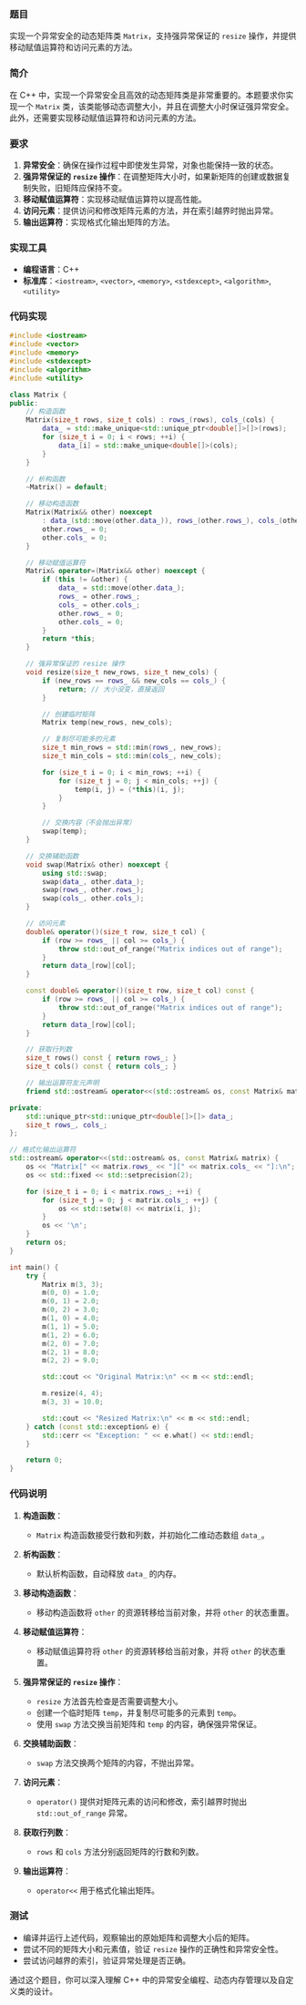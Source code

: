 ### 题目
实现一个异常安全的动态矩阵类 `Matrix`，支持强异常保证的 `resize` 操作，并提供移动赋值运算符和访问元素的方法。

### 简介
在 C++ 中，实现一个异常安全且高效的动态矩阵类是非常重要的。本题要求你实现一个 `Matrix` 类，该类能够动态调整大小，并且在调整大小时保证强异常安全。此外，还需要实现移动赋值运算符和访问元素的方法。

### 要求
1. **异常安全**：确保在操作过程中即使发生异常，对象也能保持一致的状态。
2. **强异常保证的 `resize` 操作**：在调整矩阵大小时，如果新矩阵的创建或数据复制失败，旧矩阵应保持不变。
3. **移动赋值运算符**：实现移动赋值运算符以提高性能。
4. **访问元素**：提供访问和修改矩阵元素的方法，并在索引越界时抛出异常。
5. **输出运算符**：实现格式化输出矩阵的方法。

### 实现工具
- **编程语言**：C++
- **标准库**：`<iostream>`, `<vector>`, `<memory>`, `<stdexcept>`, `<algorithm>`, `<utility>`

### 代码实现

```cpp
#include <iostream>
#include <vector>
#include <memory>
#include <stdexcept>
#include <algorithm>
#include <utility>

class Matrix {
public:
    // 构造函数
    Matrix(size_t rows, size_t cols) : rows_(rows), cols_(cols) {
        data_ = std::make_unique<std::unique_ptr<double[]>[]>(rows);
        for (size_t i = 0; i < rows; ++i) {
            data_[i] = std::make_unique<double[]>(cols);
        }
    }

    // 析构函数
    ~Matrix() = default;

    // 移动构造函数
    Matrix(Matrix&& other) noexcept
        : data_(std::move(other.data_)), rows_(other.rows_), cols_(other.cols_) {
        other.rows_ = 0;
        other.cols_ = 0;
    }

    // 移动赋值运算符
    Matrix& operator=(Matrix&& other) noexcept {
        if (this != &other) {
            data_ = std::move(other.data_);
            rows_ = other.rows_;
            cols_ = other.cols_;
            other.rows_ = 0;
            other.cols_ = 0;
        }
        return *this;
    }

    // 强异常保证的 resize 操作
    void resize(size_t new_rows, size_t new_cols) {
        if (new_rows == rows_ && new_cols == cols_) {
            return; // 大小没变，直接返回
        }

        // 创建临时矩阵
        Matrix temp(new_rows, new_cols);

        // 复制尽可能多的元素
        size_t min_rows = std::min(rows_, new_rows);
        size_t min_cols = std::min(cols_, new_cols);

        for (size_t i = 0; i < min_rows; ++i) {
            for (size_t j = 0; j < min_cols; ++j) {
                temp(i, j) = (*this)(i, j);
            }
        }

        // 交换内容（不会抛出异常）
        swap(temp);
    }

    // 交换辅助函数
    void swap(Matrix& other) noexcept {
        using std::swap;
        swap(data_, other.data_);
        swap(rows_, other.rows_);
        swap(cols_, other.cols_);
    }

    // 访问元素
    double& operator()(size_t row, size_t col) {
        if (row >= rows_ || col >= cols_) {
            throw std::out_of_range("Matrix indices out of range");
        }
        return data_[row][col];
    }

    const double& operator()(size_t row, size_t col) const {
        if (row >= rows_ || col >= cols_) {
            throw std::out_of_range("Matrix indices out of range");
        }
        return data_[row][col];
    }

    // 获取行列数
    size_t rows() const { return rows_; }
    size_t cols() const { return cols_; }

    // 输出运算符友元声明
    friend std::ostream& operator<<(std::ostream& os, const Matrix& matrix);

private:
    std::unique_ptr<std::unique_ptr<double[]>[]> data_;
    size_t rows_, cols_;
};

// 格式化输出运算符
std::ostream& operator<<(std::ostream& os, const Matrix& matrix) {
    os << "Matrix[" << matrix.rows_ << "][" << matrix.cols_ << "]:\n";
    os << std::fixed << std::setprecision(2);

    for (size_t i = 0; i < matrix.rows_; ++i) {
        for (size_t j = 0; j < matrix.cols_; ++j) {
            os << std::setw(8) << matrix(i, j);
        }
        os << '\n';
    }
    return os;
}

int main() {
    try {
        Matrix m(3, 3);
        m(0, 0) = 1.0;
        m(0, 1) = 2.0;
        m(0, 2) = 3.0;
        m(1, 0) = 4.0;
        m(1, 1) = 5.0;
        m(1, 2) = 6.0;
        m(2, 0) = 7.0;
        m(2, 1) = 8.0;
        m(2, 2) = 9.0;

        std::cout << "Original Matrix:\n" << m << std::endl;

        m.resize(4, 4);
        m(3, 3) = 10.0;

        std::cout << "Resized Matrix:\n" << m << std::endl;
    } catch (const std::exception& e) {
        std::cerr << "Exception: " << e.what() << std::endl;
    }

    return 0;
}
```

### 代码说明
1. **构造函数**：
   - `Matrix` 构造函数接受行数和列数，并初始化二维动态数组 `data_`。

2. **析构函数**：
   - 默认析构函数，自动释放 `data_` 的内存。

3. **移动构造函数**：
   - 移动构造函数将 `other` 的资源转移给当前对象，并将 `other` 的状态重置。

4. **移动赋值运算符**：
   - 移动赋值运算符将 `other` 的资源转移给当前对象，并将 `other` 的状态重置。

5. **强异常保证的 `resize` 操作**：
   - `resize` 方法首先检查是否需要调整大小。
   - 创建一个临时矩阵 `temp`，并复制尽可能多的元素到 `temp`。
   - 使用 `swap` 方法交换当前矩阵和 `temp` 的内容，确保强异常保证。

6. **交换辅助函数**：
   - `swap` 方法交换两个矩阵的内容，不抛出异常。

7. **访问元素**：
   - `operator()` 提供对矩阵元素的访问和修改，索引越界时抛出 `std::out_of_range` 异常。

8. **获取行列数**：
   - `rows` 和 `cols` 方法分别返回矩阵的行数和列数。

9. **输出运算符**：
   - `operator<<` 用于格式化输出矩阵。

### 测试
- 编译并运行上述代码，观察输出的原始矩阵和调整大小后的矩阵。
- 尝试不同的矩阵大小和元素值，验证 `resize` 操作的正确性和异常安全性。
- 尝试访问越界的索引，验证异常处理是否正确。

通过这个题目，你可以深入理解 C++ 中的异常安全编程、动态内存管理以及自定义类的设计。